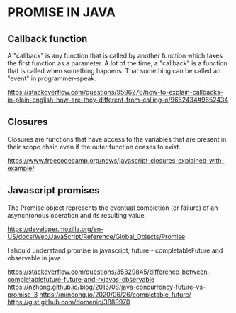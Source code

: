 # PROMISE IN JAVA

## Callback function
A "callback" is any function that is called by another function which takes the first function as a parameter.
A lot of the time, a "callback" is a function that is called when something happens. That something can be called
an "event" in programmer-speak.

https://stackoverflow.com/questions/9596276/how-to-explain-callbacks-in-plain-english-how-are-they-different-from-calling-o/9652434#9652434

## Closures
Closures are functions that have access to the variables that are present in their scope chain even if the outer function ceases to exist.

https://www.freecodecamp.org/news/javascript-closures-explained-with-example/

## Javascript promises
The Promise object represents the eventual completion (or failure) of an asynchronous operation and its resulting value.

https://developer.mozilla.org/en-US/docs/Web/JavaScript/Reference/Global_Objects/Promise

I should understand promise in javascript, future - completableFuture and observable in java

https://stackoverflow.com/questions/35329845/difference-between-completablefuture-future-and-rxjavas-observable
https://nzhong.github.io/blog/2016/08/java-concurrency-future-vs-promise-3
https://mincong.io/2020/06/26/completable-future/
https://gist.github.com/domenic/3889970